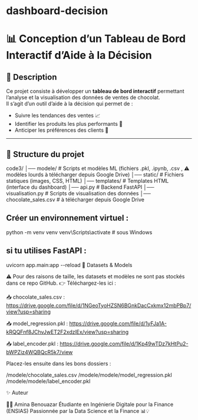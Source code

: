 ﻿# dashboard-decision
# 📊 Conception d’un Tableau de Bord Interactif d’Aide à la Décision

## 🚀 Description
Ce projet consiste à développer un **tableau de bord interactif** permettant l’analyse et la visualisation des données de ventes de chocolat.  
Il s’agit d’un outil d’aide à la décision qui permet de :
- Suivre les tendances des ventes 📈  
- Identifier les produits les plus performants 🍫  
- Anticiper les préférences des clients 🔮  

---

## 📂 Structure du projet
code3/
│── modele/            # Scripts et modèles ML (fichiers .pkl, .ipynb, .csv , ⚠️ modèles lourds à télécharger depuis Google Drive)
│── static/            # Fichiers statiques (images, CSS, HTML)
│── templates/         # Templates HTML (interface du dashboard)
│── api.py             # Backend FastAPI
│── visualisation.py   # Scripts de visualisation des données
│── chocolate_sales.csv   # à télécharger depuis Google Drive


## Créer un environnement virtuel :

python -m venv venv
venv\Scripts\activate   # sous Windows

## si tu utilises FastAPI :
uvicorn app.main:app --reload
📂 Datasets & Models

⚠️ Pour des raisons de taille, les datasets et modèles ne sont pas stockés dans ce repo GitHub.
👉 Téléchargez-les ici :

📥 chocolate_sales.csv : https://drive.google.com/file/d/1NGeoTyoHZSN6BGnkDacCxkmx12mbPBp7/view?usp=sharing

📥 model_regression.pkl : https://drive.google.com/file/d/1yFJa1A-kRQQFnf8JChvJwET2F2xdzlEx/view?usp=sharing 

📥 label_encoder.pkl : https://drive.google.com/file/d/1Kp49wTDz7kHtPu2-bWPZiz4WQBQcR5k7/view

Placez-les ensuite dans les bons dossiers :

/modele/chocolate_sales.csv
/modele/modele/model_regression.pkl
/modele/modele/label_encoder.pkl

✨ Auteur

👩‍💻 Amina Benouazar
Étudiante en Ingénierie Digitale pour la Finance (ENSIAS)
Passionnée par la Data Science et la Finance 📊💡
